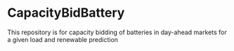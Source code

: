 # CapacityBidBattery
This repository is for capacity bidding of batteries in day-ahead markets for a given load and renewable prediction
